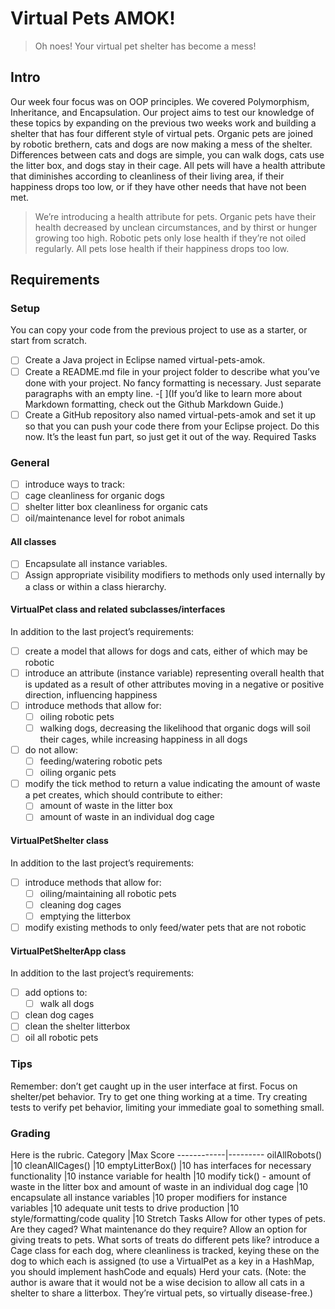 ﻿# Virtual Pets AMOK!
> Oh noes! Your virtual pet shelter has become a mess!

## Intro
Our week four focus was on OOP principles.  We covered Polymorphism, Inheritance, and Encapsulation.  Our project aims to test our knowledge of these topics by expanding on the previous two weeks work and building a shelter that has four different style of virtual pets.  Organic pets are joined by robotic brethern, cats and dogs are now making a mess of the shelter.  Differences between cats and dogs are simple, you can walk dogs, cats use the litter box, and dogs stay in their cage.  All pets will have a health attribute that diminishes according to cleanliness of their living area, if their happiness drops too low, or if they have other needs that have not been met.
>We’re introducing a health attribute for pets. Organic pets have their health decreased by unclean circumstances, and by thirst or hunger growing too high. Robotic pets only lose health if they’re not oiled regularly. All pets lose health if their happiness drops too low.

## Requirements

### Setup
You can copy your code from the previous project to use as a starter, or start from scratch.

-[ ] Create a Java project in Eclipse named virtual-pets-amok.
-[ ] Create a README.md file in your project folder to describe what you’ve done with your project. No fancy formatting is necessary. Just separate paragraphs with an empty line. 
	-[ ](If you’d like to learn more about Markdown formatting, check out the Github Markdown Guide.)
-[ ] Create a GitHub repository also named virtual-pets-amok and set it up so that you can push your code there from your Eclipse project. Do this now. It’s the least fun part, so just get it out of the way.
Required Tasks
### General
- [ ] introduce ways to track:
- [ ] cage cleanliness for organic dogs
- [ ] shelter litter box cleanliness for organic cats
- [ ] oil/maintenance level for robot animals

#### All classes
- [ ] Encapsulate all instance variables.
- [ ] Assign appropriate visibility modifiers to methods only used internally by a class or within a class hierarchy.

#### VirtualPet class and related subclasses/interfaces
In addition to the last project’s requirements:

- [ ] create a model that allows for dogs and cats, either of which may be robotic
- [ ] introduce an attribute (instance variable) representing overall health that is updated as a result of other attributes moving in a negative or positive direction, influencing happiness
- [ ] introduce methods that allow for:
	- [ ] oiling robotic pets
	- [ ] walking dogs, decreasing the likelihood that organic dogs will soil their cages, while increasing happiness in all dogs
- [ ] do not allow:
	- [ ] feeding/watering robotic pets
	- [ ] oiling organic pets
- [ ] modify the tick method to return a value indicating the amount of waste a pet creates, which should contribute to either:
	- [ ] amount of waste in the litter box
	- [ ] amount of waste in an individual dog cage

#### VirtualPetShelter class
In addition to the last project’s requirements:

- [ ] introduce methods that allow for:
	- [ ] oiling/maintaining all robotic pets
	- [ ] cleaning dog cages
	- [ ] emptying the litterbox
- [ ] modify existing methods to only feed/water pets that are not robotic

#### VirtualPetShelterApp class
In addition to the last project’s requirements:

- [ ] add options to:
	- [ ] walk all dogs
- [ ] clean dog cages
- [ ] clean the shelter litterbox
- [ ] oil all robotic pets

### Tips
Remember: don’t get caught up in the user interface at first. Focus on shelter/pet behavior. Try to get one thing working at a time.
Try creating tests to verify pet behavior, limiting your immediate goal to something small.
### Grading
Here is the rubric.
Category	|Max Score
------------|---------
oilAllRobots()	|10
cleanAllCages()	|10
emptyLitterBox()	|10
has interfaces for necessary functionality	|10
instance variable for health	|10
modify tick() - amount of waste in the litter box and amount of waste in an individual dog cage	|10
encapsulate all instance variables	|10
proper modifiers for instance variables	|10
adequate unit tests to drive production	|10
style/formatting/code quality	|10
Stretch Tasks
Allow for other types of pets. Are they caged? What maintenance do they require?
Allow an option for giving treats to pets. What sorts of treats do different pets like?
introduce a Cage class for each dog, where cleanliness is tracked, keying these on the dog to which each is assigned (to use a VirtualPet as a key in a HashMap, you should implement hashCode and equals)
Herd your cats.
(Note: the author is aware that it would not be a wise decision to allow all cats in a shelter to share a litterbox. They’re virtual pets, so virtually disease-free.)